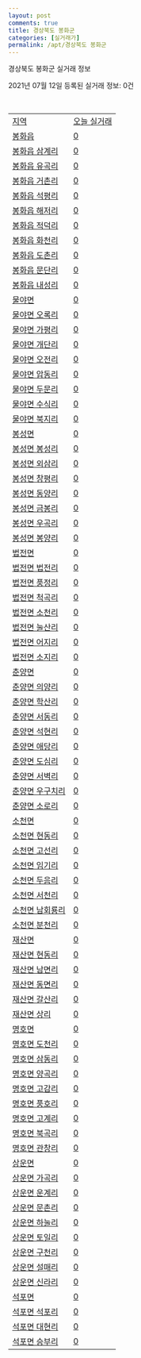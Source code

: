 ```yaml
---
layout: post
comments: true
title: 경상북도 봉화군
categories: [실거래가]
permalink: /apt/경상북도 봉화군
---
```


경상북도 봉화군 실거래 정보

2021년 07월 12일 등록된 실거래 정보: 0건

<script type="text/javascript">
  google.charts.load('current', {'packages':['corechart']});
  google.charts.setOnLoadCallback(drawChart);

  function drawChart() {
    var data = google.visualization.arrayToDataTable([['거래일', '매매', '전월세', '전매'], ['20-07', 1, 1, 0], ['20-08', 2, 1, 0], ['20-09', 5, 1, 0], ['20-10', 3, 1, 0], ['20-11', 4, 1, 0], ['20-12', 6, 0, 0], ['21-01', 7, 0, 0], ['21-02', 6, 1, 0], ['21-03', 10, 1, 0], ['21-04', 8, 0, 0], ['21-05', 3, 1, 0], ['21-06', 4, 0, 0], ['21-07', 1, 0, 0]]);

    var options = {
      title: '최근 1년간 유형별 거래량 추이',
      legend: { position: 'bottom' }
    };

    var chart = new google.visualization.LineChart(document.getElementById('columnchart_material'));
    chart.draw(data, (options));
  }
</script>

<div id="columnchart_material" style="width: 95%; margin-left: -35px"></div>
<br>
<table class="sortable">
  <tr>
    <td><a href="#">지역</a></td>
    <td><a href="#">오늘 실거래</a></td>
  </tr>

  
  <tr class="item">
    <td><a href="경상북도 봉화군 봉화읍">봉화읍</a></td>
    <td><a href="경상북도 봉화군 봉화읍">0</a></td>
  </tr>
    

  <tr class="item">
    <td><a href="경상북도 봉화군 봉화읍 삼계리">봉화읍 삼계리</a></td>
    <td><a href="경상북도 봉화군 봉화읍 삼계리">0</a></td>
  </tr>
    

  <tr class="item">
    <td><a href="경상북도 봉화군 봉화읍 유곡리">봉화읍 유곡리</a></td>
    <td><a href="경상북도 봉화군 봉화읍 유곡리">0</a></td>
  </tr>
    

  <tr class="item">
    <td><a href="경상북도 봉화군 봉화읍 거촌리">봉화읍 거촌리</a></td>
    <td><a href="경상북도 봉화군 봉화읍 거촌리">0</a></td>
  </tr>
    

  <tr class="item">
    <td><a href="경상북도 봉화군 봉화읍 석평리">봉화읍 석평리</a></td>
    <td><a href="경상북도 봉화군 봉화읍 석평리">0</a></td>
  </tr>
    

  <tr class="item">
    <td><a href="경상북도 봉화군 봉화읍 해저리">봉화읍 해저리</a></td>
    <td><a href="경상북도 봉화군 봉화읍 해저리">0</a></td>
  </tr>
    

  <tr class="item">
    <td><a href="경상북도 봉화군 봉화읍 적덕리">봉화읍 적덕리</a></td>
    <td><a href="경상북도 봉화군 봉화읍 적덕리">0</a></td>
  </tr>
    

  <tr class="item">
    <td><a href="경상북도 봉화군 봉화읍 화천리">봉화읍 화천리</a></td>
    <td><a href="경상북도 봉화군 봉화읍 화천리">0</a></td>
  </tr>
    

  <tr class="item">
    <td><a href="경상북도 봉화군 봉화읍 도촌리">봉화읍 도촌리</a></td>
    <td><a href="경상북도 봉화군 봉화읍 도촌리">0</a></td>
  </tr>
    

  <tr class="item">
    <td><a href="경상북도 봉화군 봉화읍 문단리">봉화읍 문단리</a></td>
    <td><a href="경상북도 봉화군 봉화읍 문단리">0</a></td>
  </tr>
    

  <tr class="item">
    <td><a href="경상북도 봉화군 봉화읍 내성리">봉화읍 내성리</a></td>
    <td><a href="경상북도 봉화군 봉화읍 내성리">0</a></td>
  </tr>
    

  <tr class="item">
    <td><a href="경상북도 봉화군 물야면">물야면</a></td>
    <td><a href="경상북도 봉화군 물야면">0</a></td>
  </tr>
    

  <tr class="item">
    <td><a href="경상북도 봉화군 물야면 오록리">물야면 오록리</a></td>
    <td><a href="경상북도 봉화군 물야면 오록리">0</a></td>
  </tr>
    

  <tr class="item">
    <td><a href="경상북도 봉화군 물야면 가평리">물야면 가평리</a></td>
    <td><a href="경상북도 봉화군 물야면 가평리">0</a></td>
  </tr>
    

  <tr class="item">
    <td><a href="경상북도 봉화군 물야면 개단리">물야면 개단리</a></td>
    <td><a href="경상북도 봉화군 물야면 개단리">0</a></td>
  </tr>
    

  <tr class="item">
    <td><a href="경상북도 봉화군 물야면 오전리">물야면 오전리</a></td>
    <td><a href="경상북도 봉화군 물야면 오전리">0</a></td>
  </tr>
    

  <tr class="item">
    <td><a href="경상북도 봉화군 물야면 압동리">물야면 압동리</a></td>
    <td><a href="경상북도 봉화군 물야면 압동리">0</a></td>
  </tr>
    

  <tr class="item">
    <td><a href="경상북도 봉화군 물야면 두문리">물야면 두문리</a></td>
    <td><a href="경상북도 봉화군 물야면 두문리">0</a></td>
  </tr>
    

  <tr class="item">
    <td><a href="경상북도 봉화군 물야면 수식리">물야면 수식리</a></td>
    <td><a href="경상북도 봉화군 물야면 수식리">0</a></td>
  </tr>
    

  <tr class="item">
    <td><a href="경상북도 봉화군 물야면 북지리">물야면 북지리</a></td>
    <td><a href="경상북도 봉화군 물야면 북지리">0</a></td>
  </tr>
    

  <tr class="item">
    <td><a href="경상북도 봉화군 봉성면">봉성면</a></td>
    <td><a href="경상북도 봉화군 봉성면">0</a></td>
  </tr>
    

  <tr class="item">
    <td><a href="경상북도 봉화군 봉성면 봉성리">봉성면 봉성리</a></td>
    <td><a href="경상북도 봉화군 봉성면 봉성리">0</a></td>
  </tr>
    

  <tr class="item">
    <td><a href="경상북도 봉화군 봉성면 외삼리">봉성면 외삼리</a></td>
    <td><a href="경상북도 봉화군 봉성면 외삼리">0</a></td>
  </tr>
    

  <tr class="item">
    <td><a href="경상북도 봉화군 봉성면 창평리">봉성면 창평리</a></td>
    <td><a href="경상북도 봉화군 봉성면 창평리">0</a></td>
  </tr>
    

  <tr class="item">
    <td><a href="경상북도 봉화군 봉성면 동양리">봉성면 동양리</a></td>
    <td><a href="경상북도 봉화군 봉성면 동양리">0</a></td>
  </tr>
    

  <tr class="item">
    <td><a href="경상북도 봉화군 봉성면 금봉리">봉성면 금봉리</a></td>
    <td><a href="경상북도 봉화군 봉성면 금봉리">0</a></td>
  </tr>
    

  <tr class="item">
    <td><a href="경상북도 봉화군 봉성면 우곡리">봉성면 우곡리</a></td>
    <td><a href="경상북도 봉화군 봉성면 우곡리">0</a></td>
  </tr>
    

  <tr class="item">
    <td><a href="경상북도 봉화군 봉성면 봉양리">봉성면 봉양리</a></td>
    <td><a href="경상북도 봉화군 봉성면 봉양리">0</a></td>
  </tr>
    

  <tr class="item">
    <td><a href="경상북도 봉화군 법전면">법전면</a></td>
    <td><a href="경상북도 봉화군 법전면">0</a></td>
  </tr>
    

  <tr class="item">
    <td><a href="경상북도 봉화군 법전면 법전리">법전면 법전리</a></td>
    <td><a href="경상북도 봉화군 법전면 법전리">0</a></td>
  </tr>
    

  <tr class="item">
    <td><a href="경상북도 봉화군 법전면 풍정리">법전면 풍정리</a></td>
    <td><a href="경상북도 봉화군 법전면 풍정리">0</a></td>
  </tr>
    

  <tr class="item">
    <td><a href="경상북도 봉화군 법전면 척곡리">법전면 척곡리</a></td>
    <td><a href="경상북도 봉화군 법전면 척곡리">0</a></td>
  </tr>
    

  <tr class="item">
    <td><a href="경상북도 봉화군 법전면 소천리">법전면 소천리</a></td>
    <td><a href="경상북도 봉화군 법전면 소천리">0</a></td>
  </tr>
    

  <tr class="item">
    <td><a href="경상북도 봉화군 법전면 눌산리">법전면 눌산리</a></td>
    <td><a href="경상북도 봉화군 법전면 눌산리">0</a></td>
  </tr>
    

  <tr class="item">
    <td><a href="경상북도 봉화군 법전면 어지리">법전면 어지리</a></td>
    <td><a href="경상북도 봉화군 법전면 어지리">0</a></td>
  </tr>
    

  <tr class="item">
    <td><a href="경상북도 봉화군 법전면 소지리">법전면 소지리</a></td>
    <td><a href="경상북도 봉화군 법전면 소지리">0</a></td>
  </tr>
    

  <tr class="item">
    <td><a href="경상북도 봉화군 춘양면">춘양면</a></td>
    <td><a href="경상북도 봉화군 춘양면">0</a></td>
  </tr>
    

  <tr class="item">
    <td><a href="경상북도 봉화군 춘양면 의양리">춘양면 의양리</a></td>
    <td><a href="경상북도 봉화군 춘양면 의양리">0</a></td>
  </tr>
    

  <tr class="item">
    <td><a href="경상북도 봉화군 춘양면 학산리">춘양면 학산리</a></td>
    <td><a href="경상북도 봉화군 춘양면 학산리">0</a></td>
  </tr>
    

  <tr class="item">
    <td><a href="경상북도 봉화군 춘양면 서동리">춘양면 서동리</a></td>
    <td><a href="경상북도 봉화군 춘양면 서동리">0</a></td>
  </tr>
    

  <tr class="item">
    <td><a href="경상북도 봉화군 춘양면 석현리">춘양면 석현리</a></td>
    <td><a href="경상북도 봉화군 춘양면 석현리">0</a></td>
  </tr>
    

  <tr class="item">
    <td><a href="경상북도 봉화군 춘양면 애당리">춘양면 애당리</a></td>
    <td><a href="경상북도 봉화군 춘양면 애당리">0</a></td>
  </tr>
    

  <tr class="item">
    <td><a href="경상북도 봉화군 춘양면 도심리">춘양면 도심리</a></td>
    <td><a href="경상북도 봉화군 춘양면 도심리">0</a></td>
  </tr>
    

  <tr class="item">
    <td><a href="경상북도 봉화군 춘양면 서벽리">춘양면 서벽리</a></td>
    <td><a href="경상북도 봉화군 춘양면 서벽리">0</a></td>
  </tr>
    

  <tr class="item">
    <td><a href="경상북도 봉화군 춘양면 우구치리">춘양면 우구치리</a></td>
    <td><a href="경상북도 봉화군 춘양면 우구치리">0</a></td>
  </tr>
    

  <tr class="item">
    <td><a href="경상북도 봉화군 춘양면 소로리">춘양면 소로리</a></td>
    <td><a href="경상북도 봉화군 춘양면 소로리">0</a></td>
  </tr>
    

  <tr class="item">
    <td><a href="경상북도 봉화군 소천면">소천면</a></td>
    <td><a href="경상북도 봉화군 소천면">0</a></td>
  </tr>
    

  <tr class="item">
    <td><a href="경상북도 봉화군 소천면 현동리">소천면 현동리</a></td>
    <td><a href="경상북도 봉화군 소천면 현동리">0</a></td>
  </tr>
    

  <tr class="item">
    <td><a href="경상북도 봉화군 소천면 고선리">소천면 고선리</a></td>
    <td><a href="경상북도 봉화군 소천면 고선리">0</a></td>
  </tr>
    

  <tr class="item">
    <td><a href="경상북도 봉화군 소천면 임기리">소천면 임기리</a></td>
    <td><a href="경상북도 봉화군 소천면 임기리">0</a></td>
  </tr>
    

  <tr class="item">
    <td><a href="경상북도 봉화군 소천면 두음리">소천면 두음리</a></td>
    <td><a href="경상북도 봉화군 소천면 두음리">0</a></td>
  </tr>
    

  <tr class="item">
    <td><a href="경상북도 봉화군 소천면 서천리">소천면 서천리</a></td>
    <td><a href="경상북도 봉화군 소천면 서천리">0</a></td>
  </tr>
    

  <tr class="item">
    <td><a href="경상북도 봉화군 소천면 남회룡리">소천면 남회룡리</a></td>
    <td><a href="경상북도 봉화군 소천면 남회룡리">0</a></td>
  </tr>
    

  <tr class="item">
    <td><a href="경상북도 봉화군 소천면 분천리">소천면 분천리</a></td>
    <td><a href="경상북도 봉화군 소천면 분천리">0</a></td>
  </tr>
    

  <tr class="item">
    <td><a href="경상북도 봉화군 재산면">재산면</a></td>
    <td><a href="경상북도 봉화군 재산면">0</a></td>
  </tr>
    

  <tr class="item">
    <td><a href="경상북도 봉화군 재산면 현동리">재산면 현동리</a></td>
    <td><a href="경상북도 봉화군 재산면 현동리">0</a></td>
  </tr>
    

  <tr class="item">
    <td><a href="경상북도 봉화군 재산면 남면리">재산면 남면리</a></td>
    <td><a href="경상북도 봉화군 재산면 남면리">0</a></td>
  </tr>
    

  <tr class="item">
    <td><a href="경상북도 봉화군 재산면 동면리">재산면 동면리</a></td>
    <td><a href="경상북도 봉화군 재산면 동면리">0</a></td>
  </tr>
    

  <tr class="item">
    <td><a href="경상북도 봉화군 재산면 갈산리">재산면 갈산리</a></td>
    <td><a href="경상북도 봉화군 재산면 갈산리">0</a></td>
  </tr>
    

  <tr class="item">
    <td><a href="경상북도 봉화군 재산면 상리">재산면 상리</a></td>
    <td><a href="경상북도 봉화군 재산면 상리">0</a></td>
  </tr>
    

  <tr class="item">
    <td><a href="경상북도 봉화군 명호면">명호면</a></td>
    <td><a href="경상북도 봉화군 명호면">0</a></td>
  </tr>
    

  <tr class="item">
    <td><a href="경상북도 봉화군 명호면 도천리">명호면 도천리</a></td>
    <td><a href="경상북도 봉화군 명호면 도천리">0</a></td>
  </tr>
    

  <tr class="item">
    <td><a href="경상북도 봉화군 명호면 삼동리">명호면 삼동리</a></td>
    <td><a href="경상북도 봉화군 명호면 삼동리">0</a></td>
  </tr>
    

  <tr class="item">
    <td><a href="경상북도 봉화군 명호면 양곡리">명호면 양곡리</a></td>
    <td><a href="경상북도 봉화군 명호면 양곡리">0</a></td>
  </tr>
    

  <tr class="item">
    <td><a href="경상북도 봉화군 명호면 고감리">명호면 고감리</a></td>
    <td><a href="경상북도 봉화군 명호면 고감리">0</a></td>
  </tr>
    

  <tr class="item">
    <td><a href="경상북도 봉화군 명호면 풍호리">명호면 풍호리</a></td>
    <td><a href="경상북도 봉화군 명호면 풍호리">0</a></td>
  </tr>
    

  <tr class="item">
    <td><a href="경상북도 봉화군 명호면 고계리">명호면 고계리</a></td>
    <td><a href="경상북도 봉화군 명호면 고계리">0</a></td>
  </tr>
    

  <tr class="item">
    <td><a href="경상북도 봉화군 명호면 북곡리">명호면 북곡리</a></td>
    <td><a href="경상북도 봉화군 명호면 북곡리">0</a></td>
  </tr>
    

  <tr class="item">
    <td><a href="경상북도 봉화군 명호면 관창리">명호면 관창리</a></td>
    <td><a href="경상북도 봉화군 명호면 관창리">0</a></td>
  </tr>
    

  <tr class="item">
    <td><a href="경상북도 봉화군 상운면">상운면</a></td>
    <td><a href="경상북도 봉화군 상운면">0</a></td>
  </tr>
    

  <tr class="item">
    <td><a href="경상북도 봉화군 상운면 가곡리">상운면 가곡리</a></td>
    <td><a href="경상북도 봉화군 상운면 가곡리">0</a></td>
  </tr>
    

  <tr class="item">
    <td><a href="경상북도 봉화군 상운면 운계리">상운면 운계리</a></td>
    <td><a href="경상북도 봉화군 상운면 운계리">0</a></td>
  </tr>
    

  <tr class="item">
    <td><a href="경상북도 봉화군 상운면 문촌리">상운면 문촌리</a></td>
    <td><a href="경상북도 봉화군 상운면 문촌리">0</a></td>
  </tr>
    

  <tr class="item">
    <td><a href="경상북도 봉화군 상운면 하눌리">상운면 하눌리</a></td>
    <td><a href="경상북도 봉화군 상운면 하눌리">0</a></td>
  </tr>
    

  <tr class="item">
    <td><a href="경상북도 봉화군 상운면 토일리">상운면 토일리</a></td>
    <td><a href="경상북도 봉화군 상운면 토일리">0</a></td>
  </tr>
    

  <tr class="item">
    <td><a href="경상북도 봉화군 상운면 구천리">상운면 구천리</a></td>
    <td><a href="경상북도 봉화군 상운면 구천리">0</a></td>
  </tr>
    

  <tr class="item">
    <td><a href="경상북도 봉화군 상운면 설매리">상운면 설매리</a></td>
    <td><a href="경상북도 봉화군 상운면 설매리">0</a></td>
  </tr>
    

  <tr class="item">
    <td><a href="경상북도 봉화군 상운면 신라리">상운면 신라리</a></td>
    <td><a href="경상북도 봉화군 상운면 신라리">0</a></td>
  </tr>
    

  <tr class="item">
    <td><a href="경상북도 봉화군 석포면">석포면</a></td>
    <td><a href="경상북도 봉화군 석포면">0</a></td>
  </tr>
    

  <tr class="item">
    <td><a href="경상북도 봉화군 석포면 석포리">석포면 석포리</a></td>
    <td><a href="경상북도 봉화군 석포면 석포리">0</a></td>
  </tr>
    

  <tr class="item">
    <td><a href="경상북도 봉화군 석포면 대현리">석포면 대현리</a></td>
    <td><a href="경상북도 봉화군 석포면 대현리">0</a></td>
  </tr>
    

  <tr class="item">
    <td><a href="경상북도 봉화군 석포면 승부리">석포면 승부리</a></td>
    <td><a href="경상북도 봉화군 석포면 승부리">0</a></td>
  </tr>
    


</table>


    